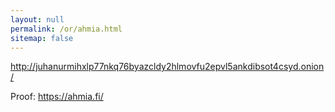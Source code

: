 ```yaml
---
layout: null
permalink: /or/ahmia.html
sitemap: false
---
```


http://juhanurmihxlp77nkq76byazcldy2hlmovfu2epvl5ankdibsot4csyd.onion/

Proof: https://ahmia.fi/
